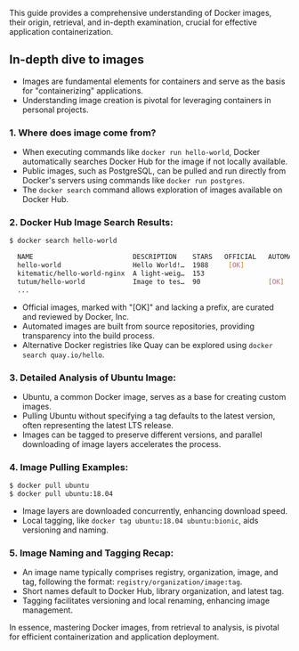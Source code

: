
This guide provides a comprehensive understanding of Docker images, their origin, retrieval, and in-depth examination, crucial for effective application containerization.

## In-depth dive to images
- Images are fundamental elements for containers and serve as the basis for "containerizing" applications.
- Understanding image creation is pivotal for leveraging containers in personal projects.

### 1. Where does image come from?
- When executing commands like `docker run hello-world`, Docker automatically searches Docker Hub for the image if not locally available.
- Public images, such as PostgreSQL, can be pulled and run directly from Docker's servers using commands like `docker run postgres`.
- The `docker search` command allows exploration of images available on Docker Hub.

### 2. Docker Hub Image Search Results:
```bash
$ docker search hello-world

  NAME                         DESCRIPTION    STARS   OFFICIAL   AUTOMATED
  hello-world                  Hello World!…  1988     [OK]
  kitematic/hello-world-nginx  A light-weig…  153
  tutum/hello-world            Image to tes…  90                 [OK]
  ...
```

- Official images, marked with "[OK]" and lacking a prefix, are curated and reviewed by Docker, Inc.
- Automated images are built from source repositories, providing transparency into the build process.
- Alternative Docker registries like Quay can be explored using `docker search quay.io/hello`.

### 3. Detailed Analysis of Ubuntu Image:
- Ubuntu, a common Docker image, serves as a base for creating custom images.
- Pulling Ubuntu without specifying a tag defaults to the latest version, often representing the latest LTS release.
- Images can be tagged to preserve different versions, and parallel downloading of image layers accelerates the process.

### 4. Image Pulling Examples:
```bash
$ docker pull ubuntu
$ docker pull ubuntu:18.04
```
- Image layers are downloaded concurrently, enhancing download speed.
- Local tagging, like `docker tag ubuntu:18.04 ubuntu:bionic`, aids versioning and naming.

### 5.  Image Naming and Tagging Recap:
- An image name typically comprises registry, organization, image, and tag, following the format: `registry/organization/image:tag`.
- Short names default to Docker Hub, library organization, and latest tag.
- Tagging facilitates versioning and local renaming, enhancing image management.

In essence, mastering Docker images, from retrieval to analysis, is pivotal for efficient containerization and application deployment.
